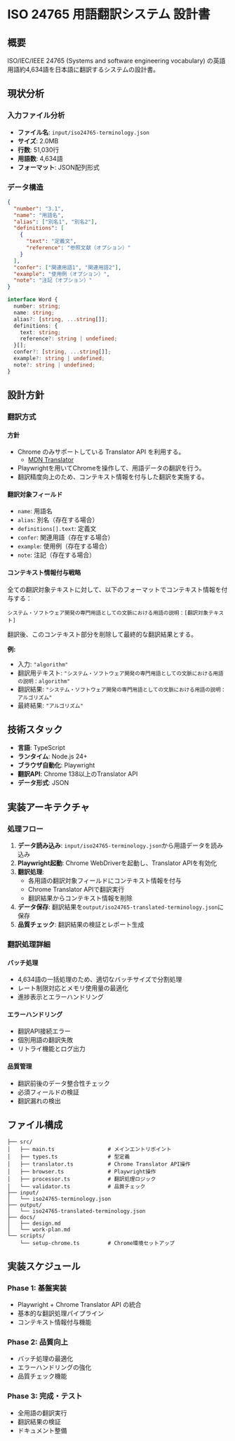 # ISO 24765 用語翻訳システム 設計書

## 概要

ISO/IEC/IEEE 24765 (Systems and software engineering vocabulary) の英語用語約4,634語を日本語に翻訳するシステムの設計書。

## 現状分析

### 入力ファイル分析

- **ファイル名**: `input/iso24765-terminology.json`
- **サイズ**: 2.0MB
- **行数**: 51,030行
- **用語数**: 4,634語
- **フォーマット**: JSON配列形式

### データ構造

```json
{
  "number": "3.1",
  "name": "用語名",
  "alias": ["別名1", "別名2"],
  "definitions": [
    {
      "text": "定義文",
      "reference": "参照文献（オプション）"
    }
  ],
  "confer": ["関連用語1", "関連用語2"],
  "example": "使用例（オプション）",
  "note": "注記（オプション）"
}
```

```typescript
interface Word {
  number: string;
  name: string;
  alias?: [string, ...string[]];
  definitions: {
    text: string;
    reference?: string | undefined;
  }[];
  confer?: [string, ...string[]];
  example?: string | undefined;
  note?: string | undefined;
}
```

## 設計方針

### 翻訳方式

#### 方針

- Chrome のみサポートしている Translator API を利用する。
  - [MDN Translator](https://developer.mozilla.org/en-US/docs/Web/API/Translator)
- Playwrightを用いてChromeを操作して、用語データの翻訳を行う。
- 翻訳精度向上のため、コンテキスト情報を付与した翻訳を実施する。

#### 翻訳対象フィールド

- `name`: 用語名
- `alias`: 別名（存在する場合）
- `definitions[].text`: 定義文
- `confer`: 関連用語（存在する場合）
- `example`: 使用例（存在する場合）
- `note`: 注記（存在する場合）

#### コンテキスト情報付与戦略

全ての翻訳対象テキストに対して、以下のフォーマットでコンテキスト情報を付与する：

```
システム・ソフトウェア開発の専門用語としての文脈における用語の説明：[翻訳対象テキスト]
```

翻訳後、このコンテキスト部分を削除して最終的な翻訳結果とする。

**例:**

- 入力: `"algorithm"`
- 翻訳用テキスト: `"システム・ソフトウェア開発の専門用語としての文脈における用語の説明：algorithm"`
- 翻訳結果: `"システム・ソフトウェア開発の専門用語としての文脈における用語の説明：アルゴリズム"`
- 最終結果: `"アルゴリズム"`

## 技術スタック

- **言語**: TypeScript
- **ランタイム**: Node.js 24+
- **ブラウザ自動化**: Playwright
- **翻訳API**: Chrome 138以上のTranslator API
- **データ形式**: JSON

## 実装アーキテクチャ

### 処理フロー

1. **データ読み込み**: `input/iso24765-terminology.json`から用語データを読み込み
2. **Playwright起動**: Chrome WebDriverを起動し、Translator APIを有効化
3. **翻訳処理**:
   - 各用語の翻訳対象フィールドにコンテキスト情報を付与
   - Chrome Translator APIで翻訳実行
   - 翻訳結果からコンテキスト情報を削除
4. **データ保存**: 翻訳結果を`output/iso24765-translated-terminology.json`に保存
5. **品質チェック**: 翻訳結果の検証とレポート生成

### 翻訳処理詳細

#### バッチ処理

- 4,634語の一括処理のため、適切なバッチサイズで分割処理
- レート制限対応とメモリ使用量の最適化
- 進捗表示とエラーハンドリング

#### エラーハンドリング

- 翻訳API接続エラー
- 個別用語の翻訳失敗
- リトライ機能とログ出力

#### 品質管理

- 翻訳前後のデータ整合性チェック
- 必須フィールドの検証
- 翻訳漏れの検出

## ファイル構成

```
├── src/
│   ├── main.ts                 # メインエントリポイント
│   ├── types.ts                # 型定義
│   ├── translator.ts           # Chrome Translator API操作
│   ├── browser.ts              # Playwright操作
│   ├── processor.ts            # 翻訳処理ロジック
│   └── validator.ts            # 品質チェック
├── input/
│   └── iso24765-terminology.json
├── output/
│   └── iso24765-translated-terminology.json
├── docs/
│   ├── design.md
│   └── work-plan.md
└── scripts/
    └── setup-chrome.ts         # Chrome環境セットアップ
```

## 実装スケジュール

### Phase 1: 基盤実装

- Playwright + Chrome Translator API の統合
- 基本的な翻訳処理パイプライン
- コンテキスト情報付与機能

### Phase 2: 品質向上

- バッチ処理の最適化
- エラーハンドリングの強化
- 品質チェック機能

### Phase 3: 完成・テスト

- 全用語の翻訳実行
- 翻訳結果の検証
- ドキュメント整備
